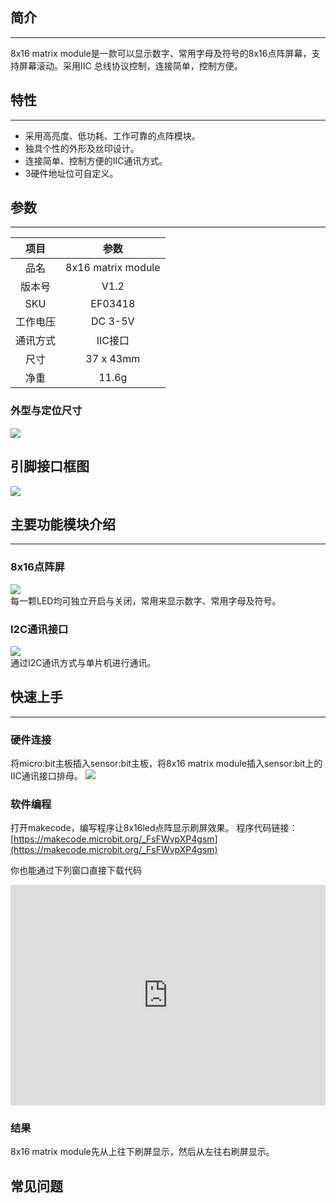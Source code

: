 ## 简介
---

8x16 matrix module是一款可以显示数字、常用字母及符号的8x16点阵屏幕，支持屏幕滚动。采用IIC 总线协议控制，连接简单，控制方便。

## 特性 
---

- 采用高亮度、低功耗、工作可靠的点阵模块。
- 独具个性的外形及丝印设计。
- 连接简单、控制方便的IIC通讯方式。
- 3硬件地址位可自定义。

## 参数
---
项目 | 参数 
:-: | :-: 
品名|8x16 matrix module
版本号|V1.2
SKU|EF03418
工作电压|DC 3-5V
通讯方式|IIC接口
尺寸|37 x 43mm
净重|11.6g

### 外型与定位尺寸  

![](https://i.imgur.com/ECM5wGV.png)

## 引脚接口框图

![](https://i.imgur.com/lFzmU1D.png)  

## 主要功能模块介绍  
---  

### 8x16点阵屏  

![](https://i.imgur.com/VdJMQZM.png)  
每一颗LED均可独立开启与关闭，常用来显示数字、常用字母及符号。

### I2C通讯接口 

![](https://i.imgur.com/g92phR3.png)  
通过I2C通讯方式与单片机进行通讯。

## 快速上手  
---  

### 硬件连接  

将micro:bit主板插入sensor:bit主板，将8x16 matrix module插入sensor:bit上的IIC通讯接口排母。
![](https://i.imgur.com/yWAKyvO.jpg)

### 软件编程  

打开makecode，编写程序让8x16led点阵显示刷屏效果。
程序代码链接：[https://makecode.microbit.org/_FsFWvpXP4gsm](https://makecode.microbit.org/_FsFWvpXP4gsm)

你也能通过下列窗口直接下载代码
<div style="position:relative;height:0;padding-bottom:70%;overflow:hidden;"><iframe style="position:absolute;top:0;left:0;width:100%;height:100%;" src="https://makecode.microbit.org/#pub:_FsFWvpXP4gsm" frameborder="0" sandbox="allow-popups allow-forms allow-scripts allow-same-origin"></iframe></div>

### 结果  

8x16 matrix module先从上往下刷屏显示，然后从左往右刷屏显示。

## 常见问题
